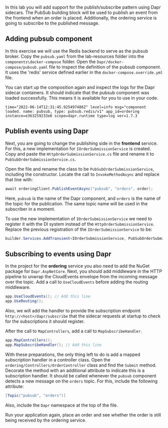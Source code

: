 In this lab you will add support for the publish/subscribe pattern using Dapr sidecars.
The PubSub building block will be used to publish an event from the frontend when an order is placed. Additionally, the ordering service is going to subscribe to the published message.

## Adding pubsub component
In this exercise we will use the Redis backend to serve as the pubsub broker. Copy the `pubsub.yaml` from the lab-resources folder into the `components\docker-compose` folder. Open the `Dapr/docker-compose/pubsub.yaml` file to inspect the definition of the pubsub component. It uses the 'redis' service defined earlier in the `docker-compose.override.yml` file. 

You can start up the composition again and inspect the logs for the Dapr sidecar containers. It should indicate that the pubsub component was loaded successfully. This means it is available for you to use in your code.

```
time="2022-06-14T12:31:45.925497486Z" level=info msg="component loaded. name: pubsub, type: pubsub.redis/v1" app_id=ordering instance=e363259233e6 scope=dapr.runtime type=log ver=1.7.3
```

## Publish events using Dapr
Next, you are going to change the publishing side in the **frontend** service. For this, a new implementation for `IOrderSubmissionService` is created. Copy and paste the `HttpOrderSubmissionService.cs` file and rename it to `PubSubOrderSubmissionService.cs`.

Open the file and rename the class to be `PubSubOrderSubmissionService`, including the constructor.
Locate the call to `InvokeMethodAsync` and replace that line with:

```C#
await orderingClient.PublishEventAsync("pubsub", "orders", order);
```

Here, `pubsub` is the name of the Dapr component, and `orders` is the name of the topic for the publication. The same topic name will be used in the subscriber in a moment.

To use the new implementation of `IOrderSubmissionService` we need to register it with the DI system instead of the `HttpOrderSubmissionService`. Replace the previous registration of the `IOrderSubmissionService` to be:

```C#
builder.Services.AddTransient<IOrderSubmissionService, PubSubOrderSubmissionService>();
```

## Subscribing to events using Dapr
In the project for the **ordering** service you also need to add the NuGet package for `Dapr.AspNetCore`. 
Next, you should add middleware in the HTTP pipeline to unwrap the CloudEvents envelope from the incoming message over the topic. 
Add a call to `UseCloudEvents` before adding the routing middleware.

```C#
app.UseCloudEvents(); // Add this line
app.UseRouting();
```

Also, we will add the handler to provide the subscription endpoint `http://<host>/dapr/subscribe` that the sidecar requests at startup to check for the subscriptions it should register.

After the call to `MapControllers`, add a call to `MapSubscribeHandler`.

```C#
app.MapControllers();
app.MapSubscribeHandler(); // Add this line
```

With these preparations, the only thing left to do is add a mapped subscription handler in a controller class. Open the `ordering/Controllers/OrderController` class and find the `Submit` method. Decorate the method with an additional attribute to indicate this is a subscription handler. It should be called whenever the `pubsub` component detects a new message on the `orders` topic. For this, include the following attribute:

```C#
[Topic("pubsub", "orders")]
```

Also, include the `Dapr` namespace at the top of the file.

Run your application again, place an order and see whether the order is still being received by the ordering service.
